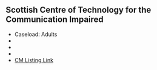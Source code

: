 
## Scottish Centre of Technology for the Communication Impaired

- Caseload: Adults 
- <i class="fa fa-phone"></i> 
- <i class="fa fa-envelope"></i> <a href="mailto:"></a>
- <i class="fa fa-home"></i> []()
- [CM Listing Link]()